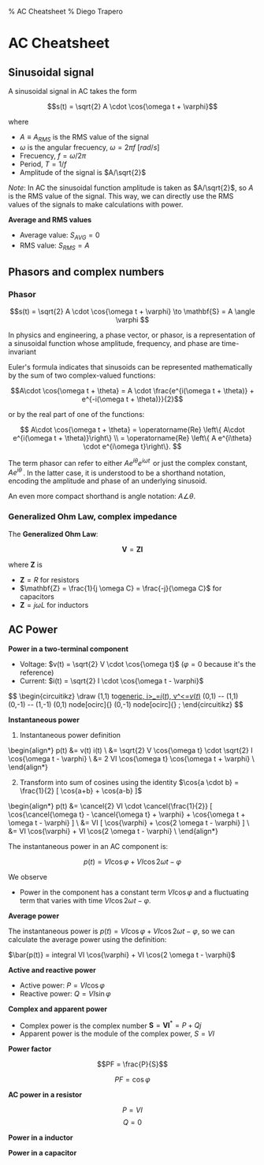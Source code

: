 % AC Cheatsheet
% Diego Trapero

# AC Cheatsheet

## Sinusoidal signal

A sinusoidal signal in AC takes the form

$$s(t) = \sqrt{2} A \cdot \cos{\omega t + \varphi}$$

where

* $A \equiv A_{RMS}$ is the RMS value of the signal
* $\omega$ is the angular frecuency, $\omega = 2 \pi f$ $[rad/s]$
* Frecuency,  $f = \omega / 2\pi$
* Period, $T = 1/f$
* Amplitude of the signal is $A/\sqrt{2}$

*Note*: In AC the sinusoidal function amplitude is taken as $A/\sqrt{2}$, so $A$ is the RMS value of the signal. This way, we can directly use the RMS values of the signals to make calculations with power.

**Average and RMS values**

* Average value: $S_{AVG} = 0$
* RMS value: $S_{RMS} = A$

## Phasors and complex numbers

### Phasor

$$s(t) = \sqrt{2} A \cdot \cos{\omega t + \varphi} \to \mathbf{S} = A \angle \varphi $$

In physics and engineering, a phase vector, or phasor, is a representation of a sinusoidal function whose amplitude, frequency, and phase are time-invariant

Euler's formula indicates that sinusoids can be represented mathematically by the sum of two complex-valued functions:

$$A\cdot \cos{\omega t + \theta} = A \cdot \frac{e^{i(\omega t + \theta)} + e^{-i(\omega t + \theta)}}{2}$$

or by the real part of one of the functions:

$$
A\cdot \cos{\omega t + \theta} = \operatorname{Re} \left\{ A\cdot e^{i(\omega t + \theta)}\right\} \\
= \operatorname{Re} \left\{ A e^{i\theta} \cdot e^{i\omega t}\right\}.
$$

The term phasor can refer to either $A e^{i\theta} e^{i\omega t}\,$ or just the complex constant, $A e^{i\theta}\,$. In the latter case, it is understood to be a shorthand notation, encoding the amplitude and phase of an underlying sinusoid.

An even more compact shorthand is angle notation: $A \angle \theta.\,$

### Generalized Ohm Law, complex impedance

The **Generalized Ohm Law**:

$$ \mathbf{V} = \mathbf{Z} \mathbf{I} $$

where $\mathbf{Z}$ is

* $\mathbf{Z} = R$ for resistors
* $\mathbf{Z} = \frac{1}{j \omega C} = \frac{-j}{\omega C}$ for capacitors
* $\mathbf{Z} = j \omega L$ for inductors

## AC Power

**Power in a two-terminal component**

* Voltage: $v(t) = \sqrt{2} V \cdot \cos{\omega t}$ ($\varphi = 0$ because it's the reference)
* Current: $i(t) = \sqrt{2} I \cdot \cos{\omega t - \varphi}$

$$
\begin{circuitikz}
	\draw
	(1,1) to[generic, i>_=$i(t)$, v^<=$v(t)$](1,-1)
	(0,1) -- (1,1)
	(0,-1) -- (1,-1)
	(0,1) node[ocirc]{}
	(0,-1) node[ocirc]{}
	;
\end{circuitikz}
$$

**Instantaneous power**

1. Instantaneous power definition

\begin{align*}
p(t) &= v(t) i(t) \\
	 &= \sqrt{2} V \cos{\omega t} \cdot \sqrt{2} I \cos{\omega t - \varphi} \\
	 &= 2 VI \cos{\omega t} \cos{\omega t + \varphi} \\
\end{align*}

2. Transform into sum of cosines using the identity $\cos{a \cdot b} = \frac{1}{2} [ \cos{a+b} + \cos{a-b} ]$

\begin{align*}
p(t) &= \cancel{2} VI \cdot \cancel{\frac{1}{2}} [ \cos{\cancel{\omega t} - \cancel{\omega t} + \varphi} + \cos{\omega t + \omega t - \varphi} ] \\
	 &= VI [ \cos{\varphi} + \cos{2 \omega t - \varphi} ] \\
	 &= VI \cos{\varphi} + VI \cos{2 \omega t - \varphi} \\
\end{align*}

The instantaneous power in an AC component is:

$$ p(t) = VI \cos{\varphi} + VI \cos{2 \omega t - \varphi} $$

We observe

* Power in the component has a constant term $VI \cos{\varphi}$ and a fluctuating term that varies with time $VI \cos{2 \omega t - \varphi}$.

**Average power**

The instantaneous power is $p(t) = VI \cos{\varphi} + VI \cos{2 \omega t - \varphi}$, so we can calculate the average power using the definition:

$\bar{p(t)} = integral VI \cos{\varphi} + VI \cos{2 \omega t - \varphi}$


**Active and reactive power**

* Active power: $P = VI \cos{\varphi}$
* Reactive power: $Q = VI \sin{\varphi}$

**Complex and apparent power**

* Complex power is the complex number $\mathbf{S} = \mathbf{V} \mathbf{I}^* = P + Qj$
* Apparent power is the module of the complex power, $S = VI$

**Power factor**

$$PF = \frac{P}{S}$$

$$PF = \cos{\varphi}$$

**AC power in a resistor**

$$P = VI$$
$$Q = 0$$

**Power in a inductor**

**Power in a capacitor**